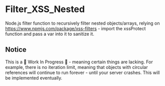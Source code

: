 # Filter_XSS_Nested
Node.js filter function to recursively filter nested objects/arrays, relying on https://www.npmjs.com/package/xss-filters - import the xssProtect function and pass a var into it to sanitize it.

## Notice

This is a :construction: Work In Progress :construction: - meaning certain things are lacking. For example, there is no iteration limit, meaning that objects with circular references will continue to run forever - until your server crashes. This will be implemented eventually.
